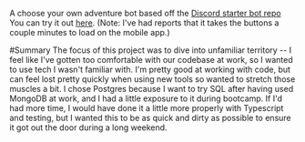 A choose your own adventure bot based off the [Discord starter bot repo](https://github.com/discord/discord-example-app)
You can try it out [here](https://discord.gg/uKtQsTsJ). (Note: I've had reports that it takes the buttons a couple minutes to load on the mobile app.)

#Summary
The focus of this project was to dive into unfamiliar territory -- I feel like I've gotten too comfortable with our codebase at work, so I wanted to use tech I wasn't familiar with. I'm pretty good at working with code, but can feel lost pretty quickly when using new tools so wanted to stretch those muscles a bit. I chose Postgres because I want to try SQL after having used MongoDB at work, and I had a little exposure to it during bootcamp.
If I'd had more time, I would have done it a little more properly with Typescript and testing, but I wanted this to be as quick and dirty as possible to ensure it got out the door during a long weekend. 
